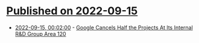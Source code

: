 # [Published on 2022-09-15](index.md)

* [2022-09-15, 00:02:00](https://tech.slashdot.org/story/22/09/14/1947251/google-cancels-half-the-projects-at-its-internal-rd-group-area-120?utm_source=rss1.0mainlinkanon&utm_medium=feed) - [Google Cancels Half the Projects At Its Internal R&amp;D Group Area 120](https://tech.slashdot.org/story/22/09/14/1947251/google-cancels-half-the-projects-at-its-internal-rd-group-area-120?utm_source=rss1.0mainlinkanon&utm_medium=feed)
